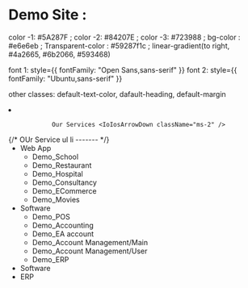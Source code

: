 # Demo Site :

color -1: #5A287F ;
color -2: #84207E ;
color -3: #723988 ;
bg-color : #e6e6eb ;
Transparent-color : #59287f1c ;
linear-gradient(to right, #4a2665, #6b2066, #593468)

font 1: style={{ fontFamily: "Open Sans,sans-serif" }}
font 2: style={{ fontFamily: "Ubuntu,sans-serif" }}

other classes:
default-text-color,
dafault-heading,
default-margin

<li>
<a
 onClick={toggleOurServiceDropDown}
className="md:p-4 py-2 uppercase hover:text-blue-500 flex items-center relative"
                
 >
                Our Services <IoIosArrowDown className="ms-2" />
</a>
              {/* OUr Service ul li ------- */}
              <ul className={`${ourServiceDropDownOpen ? "block" : "hidden"} bg-gradient-to-r from-[#5A287F] via-[#84207E] to-[#723988]
               text-white shadow-md shadow-gray-500 rounded-sm
                p-3 leading-10 absolute w-[200px] text-center z-40`}>
                  <li>
                    <a onClick={toggleWebAppSubMenu} className="ps-[55px] flex items-center hover:text-black hover:bg-white">
                      Web App <IoIosArrowDown className="ms-2" />
                    </a>
                    <ul className={`${webAppSubMenuOpen ? "block" : "hidden"} bg-gray-400
                     text-white shadow-md shadow-gray-500 rounded-sm
                      p-3 leading-10 absolute w-[200px] text-center z-30`}>
                    <Link target="blank" to="https://school.softplatoon.com/">
                  <li className="hover:text-black hover:bg-white">Demo_School </li>
                </Link>
                <Link target="blank" to="https://restaurant.softplatoon.com/">
                  <li className="hover:text-black hover:bg-white">Demo_Restaurant</li>
                </Link>
                <Link target="blank" to="https://parkwayhealthcareltd.com/">
                  <li className="hover:text-black hover:bg-white">Demo_Hospital</li>
                </Link>
                <Link target="blank" to="https://consultant.softplatoon.com/">
                  <li className="hover:text-black hover:bg-white">Demo_Consultancy</li>
                </Link>
                <Link target="blank" to="https://ecom.softplatoon.com/">
                  <li className="hover:text-black hover:bg-white">Demo_ECommerce</li>
                </Link>
                <Link target="blank" to="https://movies.slashsofttech.xyz/admin/dashboard">
                  <li className="hover:text-black hover:bg-white">Demo_Movies</li>
                </Link>
                    </ul>
                  </li>
                <li >
                  <a onClick={toggleSoftwareSubMenu} className="ps-[55px] flex items-center hover:text-black hover:bg-white">
                  Software <IoIosArrowDown className="ms-2" />
                  </a>
                  <ul className={`${softwareSubMenuOpen ? "block" : "hidden"} bg-gray-400
                   text-white shadow-md shadow-gray-500 rounded-sm
                    p-3 leading-10 absolute w-[200px] text-center z-30`}>
                  <Link target="blank" to="https://pos.linkshotnerbd.site/home">
                  <li className="hover:text-black hover:bg-white">Demo_POS</li>
                </Link>
                <Link target="blank" to="https://accountant-advance.otsglobal.org/user/activate">
                  <li className="hover:text-black hover:bg-white">Demo_Accounting</li>
                </Link>
                <Link target="blank" to="https://demo.eaccount.xyz/">
                  <li className="hover:text-black hover:bg-white">Demo_EA account</li>
                </Link>
                <Link target="blank" to="https://demo.cloudonex.com/dashboard/">
                  <li className="hover:text-black hover:bg-white">Demo_Account Management/Main</li>
                </Link>
                <Link target="blank" to="https://demo.cloudonex.com/client/dashboard/">
                  <li className="hover:text-black hover:bg-white">Demo_Account Management/User</li>
                </Link>
                <Link target="blank" to="https://erp.cgi.com.bd/dashboard">
                  <li className="hover:text-black hover:bg-white">Demo_ERP</li>
                </Link>
                    </ul>
                  </li>
                <li className="hover:text-black hover:bg-white">Software</li>
                <li className="hover:text-black hover:bg-white">ERP</li>
              </ul>
            </li>
